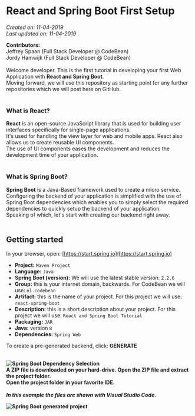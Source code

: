 # React and Spring Boot First Setup

*Created on: 11-04-2019*<br />
*Last updated on: 11-04-2019*

**Contributors:**<br />
Jeffrey Spaan (Full Stack Developer @ CodeBean)<br />
Jordy Hamwijk (Full Stack Developer @ CodeBean)<br />
<br />
Welcome developer. This is the first tutorial in developing your first Web Application with **React and Spring Boot**.<br />
Moving forward, we will use this repository as starting point for any further repositories which we will post here on GitHub.<br />
<br />
### What is React?
**React** is an open-source JavaScript library that is used for building user interfaces specifically for single-page applications.<br />
It's used for handling the view layer for web and mobile apps. React also allows us to create reusable UI components.<br />
The use of UI components eases the development and reduces the development time of your application.<br />
<br />
### What is Spring Boot?
**Spring Boot** is a Java-Based framework used to create a micro service.<br />
Configuring the backend of your application is simplified with the use of Spring Boot dependencies which enables you to simply select the required dependencies to quickly setup the backend of your application.<br />
Speaking of which, let's start with creating our backend right away.<br />
<br />
## Getting started
In your browser, open: [https://start.spring.io](https://start.spring.io)<br />
* **Project:** ```Maven Project```<br />
* **Language:** ```Java```<br />
* **Spring Boot (version):** We will use the latest stable version: ```2.2.6```<br />
* **Group:** this is your internet domain, backwards. For CodeBean we will use: ```nl.codebean```<br />
* **Artifact:** this is the name of your project. For this project we will use: ```react-spring-boot```<br />
* **Description:** this is a short description about your project. For this project we will use: ```React and Spring Boot Tutorial```<br />
* **Packaging:** ```JAR```<br />
* **Java:** version ```8```<br />
* **Dependencies:** ```Spring Web```<br />

To create a pre-generated backend, click: <strong>GENERATE<strong><br /><br />


![Spring Boot Dependency Selection](https://raw.githubusercontent.com/codebean-university/react-spring-boot/master/images/spring-boot-dependency-selection.jpg)
<br />
A ZIP file is downloaded on your hard-drive. Open the ZIP file and extract the project folder.<br />
Open the project folder in your favorite IDE.<br />
<br />
*In this example the files are shown with Visual Studio Code.*

![Spring Boot generated project](https://raw.githubusercontent.com/codebean-university/react-spring-boot/master/images/spring-boot-generated-project.jpg)
